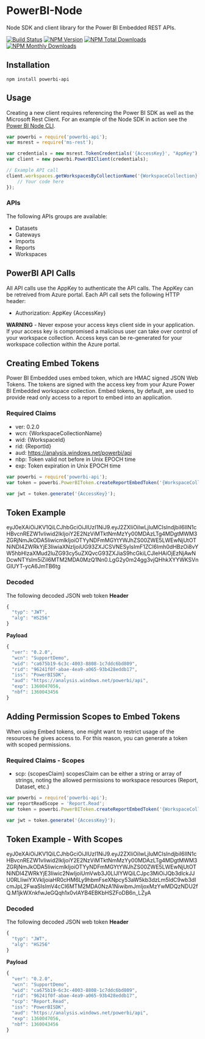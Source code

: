 # PowerBI-Node
Node SDK and client library for the Power BI Embedded REST APIs.

[![Build Status](https://img.shields.io/travis/Microsoft/PowerBI-Node/master.svg)](https://travis-ci.org/Microsoft/PowerBI-Node)
[![NPM Version](https://img.shields.io/npm/v/powerbi-api.svg)](https://www.npmjs.com/package/powerbi-api)
[![NPM Total Downloads](https://img.shields.io/npm/dt/powerbi-api.svg)](https://www.npmjs.com/package/powerbi-api)
[![NPM Monthly Downloads](https://img.shields.io/npm/dm/powerbi-api.svg)](https://www.npmjs.com/package/powerbi-api)

## Installation
```
npm install powerbi-api
```

## Usage
Creating a new client requires referencing the Power BI SDK as well as the Microsoft Rest Client.  For an example of the Node SDK in action see the [Power BI Node CLI](https://github.com/Microsoft/PowerBI-Cli).
```javascript
var powerbi = require('powerbi-api');
var msrest = require('ms-rest');

var credentials = new msrest.TokenCredentials('{AccessKey}', "AppKey");
var client = new powerbi.PowerBIClient(credentials);

// Example API call
client.workspaces.getWorkspacesByCollectionName('{WorkspaceCollection}', function(err, result) {
    // Your code here
});
```

### APIs
The following APIs groups are available:
- Datasets
- Gateways
- Imports
- Reports
- Workspaces

## PowerBI API Calls
All API calls use the AppKey to authenticate the API calls. The AppKey can be retreived from Azure portal.
Each API call sets the following HTTP header:  
- Authorization: AppKey {AccessKey}

**WARNING** - Never expose your access keys client side in your application.  If your access key is compromised a malicious user can take over control of your workspace collection.  Access keys can be re-generated for your workspace collection within the Azure portal.

## Creating Embed Tokens
Power BI Embedded uses embed token, which are HMAC signed JSON Web Tokens.  The tokens are signed with the access key from your Azure Power BI Embedded workspace collection.
Embed tokens, by default, are used to provide read only access to a report to embed into an application.

### Required Claims
- ver: 0.2.0
- wcn: {WorkspaceCollectionName}
- wid: {WorkspaceId}
- rid: {ReportId}
- aud: https://analysis.windows.net/powerbi/api
- nbp: Token valid not before in Unix EPOCH time
- exp: Token expiration in Unix EPOCH time

```javascript
var powerbi = require('powerbi-api');
var token = powerbi.PowerBIToken.createReportEmbedToken('{WorkspaceCollection}', '{workspaceId}', '{reportId}');

var jwt = token.generate('{AccessKey}');
```

## Token Example
eyJ0eXAiOiJKV1QiLCJhbGciOiJIUzI1NiJ9.eyJ2ZXIiOiIwLjIuMCIsIndjbiI6IlN1cHBvcnREZW1vIiwid2lkIjoiY2E2NzViMTktNmMzYy00MDAzLTg4MDgtMWM3ZGRjNmJkODA5IiwicmlkIjoiOTYyNDFmMGYtYWJhZS00ZWE5LWEwNjUtOTNiNDI4ZWRkYjE3IiwiaXNzIjoiUG93ZXJCSVNESyIsImF1ZCI6Imh0dHBzOi8vYW5hbHlzaXMud2luZG93cy5uZXQvcG93ZXJiaS9hcGkiLCJleHAiOjEzNjAwNDcwNTYsIm5iZiI6MTM2MDA0MzQ1Nn0.LgG2y0m24gg3vjQHhkXYYWKSVnGIUYT-ycA6JmTB6tg

### Decoded
The following decoded JSON web token
**Header**
```javascript
{
  "typ": "JWT",
  "alg": "HS256"
}
```

**Payload**
```javascript
{
  "ver": "0.2.0",
  "wcn": "SupportDemo",
  "wid": "ca675b19-6c3c-4003-8808-1c7ddc6bd809",
  "rid": "96241f0f-abae-4ea9-a065-93b428eddb17",
  "iss": "PowerBISDK",
  "aud": "https://analysis.windows.net/powerbi/api",
  "exp": 1360047056,
  "nbf": 1360043456
}
```

## Adding Permission Scopes to Embed Tokens
When using Embed tokens, one might want to restrict usage of the resources he gives access to. For this reason, you can generate a token with scoped permissions.

### Required Claims - Scopes
- scp: {scopesClaim}
scopesClaim can be either a string or array of strings, noting the allowed permissions to workspace resources (Report, Dataset, etc.)

```javascript
var powerbi = require('powerbi-api');
var reportReadScope = 'Report.Read';
var token = powerbi.PowerBIToken.createReportEmbedToken('{WorkspaceCollection}', '{workspaceId}', '{reportId}', '{scopes}');

var jwt = token.generate('{AccessKey}');
```

## Token Example - With Scopes
eyJ0eXAiOiJKV1QiLCJhbGciOiJIUzI1NiJ9.eyJ2ZXIiOiIwLjIuMCIsIndjbiI6IlN1cHBvcnREZW1vIiwid2lkIjoiY2E2NzViMTktNmMzYy00MDAzLTg4MDgtMWM3ZGRjNmJkODA5IiwicmlkIjoiOTYyNDFmMGYtYWJhZS00ZWE5LWEwNjUtOTNiNDI4ZWRkYjE3Iiwic2NwIjoiUmVwb3J0LlJlYWQiLCJpc3MiOiJQb3dlckJJU0RLIiwiYXVkIjoiaHR0cHM6Ly9hbmFseXNpcy53aW5kb3dzLm5ldC9wb3dlcmJpL2FwaSIsImV4cCI6MTM2MDA0NzA1NiwibmJmIjoxMzYwMDQzNDU2fQ.M1jkWXnkfwJeGQqh1x0vIAYB4EBKbHSZFoDB6n_LZyA

### Decoded
The following decoded JSON web token
**Header**
```javascript
{
  "typ": "JWT",
  "alg": "HS256"
}
```

**Payload**
```javascript
{
  "ver": "0.2.0",
  "wcn": "SupportDemo",
  "wid": "ca675b19-6c3c-4003-8808-1c7ddc6bd809",
  "rid": "96241f0f-abae-4ea9-a065-93b428eddb17",
  "scp": "Report.Read",
  "iss": "PowerBISDK",
  "aud": "https://analysis.windows.net/powerbi/api",
  "exp": 1360047056,
  "nbf": 1360043456
}
